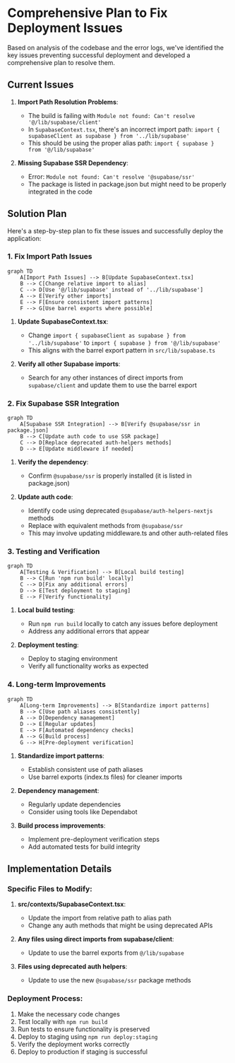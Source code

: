# Comprehensive Plan to Fix Deployment Issues

Based on analysis of the codebase and the error logs, we've identified the key issues preventing successful deployment and developed a comprehensive plan to resolve them.

## Current Issues

1. **Import Path Resolution Problems**:
   - The build is failing with `Module not found: Can't resolve '@/lib/supabase/client'`
   - In `SupabaseContext.tsx`, there's an incorrect import path: `import { supabaseClient as supabase } from '../lib/supabase'`
   - This should be using the proper alias path: `import { supabase } from '@/lib/supabase'`

2. **Missing Supabase SSR Dependency**:
   - Error: `Module not found: Can't resolve '@supabase/ssr'`
   - The package is listed in package.json but might need to be properly integrated in the code

## Solution Plan

Here's a step-by-step plan to fix these issues and successfully deploy the application:

### 1. Fix Import Path Issues

```mermaid
graph TD
    A[Import Path Issues] --> B[Update SupabaseContext.tsx]
    B --> C[Change relative import to alias]
    C --> D[Use '@/lib/supabase' instead of '../lib/supabase']
    A --> E[Verify other imports]
    E --> F[Ensure consistent import patterns]
    F --> G[Use barrel exports where possible]
```

1. **Update SupabaseContext.tsx**:
   - Change `import { supabaseClient as supabase } from '../lib/supabase'` to `import { supabase } from '@/lib/supabase'`
   - This aligns with the barrel export pattern in `src/lib/supabase.ts`

2. **Verify all other Supabase imports**:
   - Search for any other instances of direct imports from `supabase/client` and update them to use the barrel export

### 2. Fix Supabase SSR Integration

```mermaid
graph TD
    A[Supabase SSR Integration] --> B[Verify @supabase/ssr in package.json]
    B --> C[Update auth code to use SSR package]
    C --> D[Replace deprecated auth-helpers methods]
    D --> E[Update middleware if needed]
```

1. **Verify the dependency**:
   - Confirm `@supabase/ssr` is properly installed (it is listed in package.json)

2. **Update auth code**:
   - Identify code using deprecated `@supabase/auth-helpers-nextjs` methods
   - Replace with equivalent methods from `@supabase/ssr`
   - This may involve updating middleware.ts and other auth-related files

### 3. Testing and Verification

```mermaid
graph TD
    A[Testing & Verification] --> B[Local build testing]
    B --> C[Run 'npm run build' locally]
    C --> D[Fix any additional errors]
    D --> E[Test deployment to staging]
    E --> F[Verify functionality]
```

1. **Local build testing**:
   - Run `npm run build` locally to catch any issues before deployment
   - Address any additional errors that appear

2. **Deployment testing**:
   - Deploy to staging environment
   - Verify all functionality works as expected

### 4. Long-term Improvements

```mermaid
graph TD
    A[Long-term Improvements] --> B[Standardize import patterns]
    B --> C[Use path aliases consistently]
    A --> D[Dependency management]
    D --> E[Regular updates]
    E --> F[Automated dependency checks]
    A --> G[Build process]
    G --> H[Pre-deployment verification]
```

1. **Standardize import patterns**:
   - Establish consistent use of path aliases
   - Use barrel exports (index.ts files) for cleaner imports

2. **Dependency management**:
   - Regularly update dependencies
   - Consider using tools like Dependabot

3. **Build process improvements**:
   - Implement pre-deployment verification steps
   - Add automated tests for build integrity

## Implementation Details

### Specific Files to Modify:

1. **src/contexts/SupabaseContext.tsx**:
   - Update the import from relative path to alias path
   - Change any auth methods that might be using deprecated APIs

2. **Any files using direct imports from supabase/client**:
   - Update to use the barrel exports from `@/lib/supabase`

3. **Files using deprecated auth helpers**:
   - Update to use the new `@supabase/ssr` package methods

### Deployment Process:

1. Make the necessary code changes
2. Test locally with `npm run build`
3. Run tests to ensure functionality is preserved
4. Deploy to staging using `npm run deploy:staging`
5. Verify the deployment works correctly
6. Deploy to production if staging is successful
